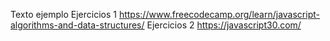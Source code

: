 Texto ejemplo
Ejercicios 1 https://www.freecodecamp.org/learn/javascript-algorithms-and-data-structures/ 
Ejercicios 2 https://javascript30.com/ 
